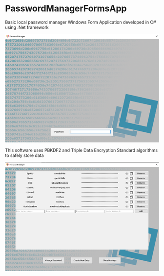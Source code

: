 # PasswordManagerFormsApp
Basic local password manager Windows Form Application developed in C# using .Net framework

![Screenshot 2](https://github.com/Lerayaki/PasswordManagerFormsApp/blob/master/img/2.PNG?raw=true "Screenshot 2")

This software uses PBKDF2 and Triple Data Encryption Standard algorithms to safely store data

![Screenshot 3](https://github.com/Lerayaki/PasswordManagerFormsApp/blob/master/img/3.PNG?raw=true "Screenshot 3")
